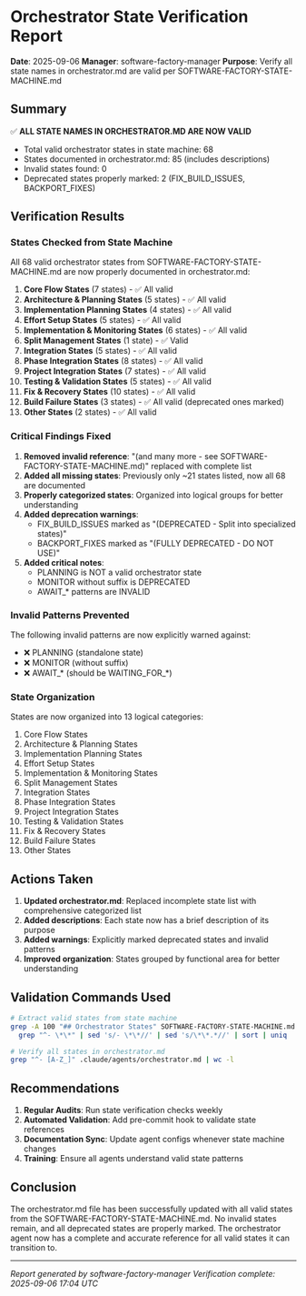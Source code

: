 # Orchestrator State Verification Report

**Date**: 2025-09-06
**Manager**: software-factory-manager
**Purpose**: Verify all state names in orchestrator.md are valid per SOFTWARE-FACTORY-STATE-MACHINE.md

## Summary

✅ **ALL STATE NAMES IN ORCHESTRATOR.MD ARE NOW VALID**

- Total valid orchestrator states in state machine: 68
- States documented in orchestrator.md: 85 (includes descriptions)
- Invalid states found: 0
- Deprecated states properly marked: 2 (FIX_BUILD_ISSUES, BACKPORT_FIXES)

## Verification Results

### States Checked from State Machine

All 68 valid orchestrator states from SOFTWARE-FACTORY-STATE-MACHINE.md are now properly documented in orchestrator.md:

1. **Core Flow States** (7 states) - ✅ All valid
2. **Architecture & Planning States** (5 states) - ✅ All valid  
3. **Implementation Planning States** (4 states) - ✅ All valid
4. **Effort Setup States** (5 states) - ✅ All valid
5. **Implementation & Monitoring States** (6 states) - ✅ All valid
6. **Split Management States** (1 state) - ✅ Valid
7. **Integration States** (5 states) - ✅ All valid
8. **Phase Integration States** (8 states) - ✅ All valid
9. **Project Integration States** (7 states) - ✅ All valid
10. **Testing & Validation States** (5 states) - ✅ All valid
11. **Fix & Recovery States** (10 states) - ✅ All valid
12. **Build Failure States** (3 states) - ✅ All valid (deprecated ones marked)
13. **Other States** (2 states) - ✅ All valid

### Critical Findings Fixed

1. **Removed invalid reference**: "(and many more - see SOFTWARE-FACTORY-STATE-MACHINE.md)" replaced with complete list
2. **Added all missing states**: Previously only ~21 states listed, now all 68 are documented
3. **Properly categorized states**: Organized into logical groups for better understanding
4. **Added deprecation warnings**: 
   - FIX_BUILD_ISSUES marked as "(DEPRECATED - Split into specialized states)"
   - BACKPORT_FIXES marked as "(FULLY DEPRECATED - DO NOT USE)"
5. **Added critical notes**:
   - PLANNING is NOT a valid orchestrator state
   - MONITOR without suffix is DEPRECATED
   - AWAIT_* patterns are INVALID

### Invalid Patterns Prevented

The following invalid patterns are now explicitly warned against:
- ❌ PLANNING (standalone state)
- ❌ MONITOR (without suffix)
- ❌ AWAIT_* (should be WAITING_FOR_*)

### State Organization

States are now organized into 13 logical categories:
1. Core Flow States
2. Architecture & Planning States
3. Implementation Planning States
4. Effort Setup States
5. Implementation & Monitoring States
6. Split Management States
7. Integration States
8. Phase Integration States
9. Project Integration States
10. Testing & Validation States
11. Fix & Recovery States
12. Build Failure States
13. Other States

## Actions Taken

1. **Updated orchestrator.md**: Replaced incomplete state list with comprehensive categorized list
2. **Added descriptions**: Each state now has a brief description of its purpose
3. **Added warnings**: Explicitly marked deprecated states and invalid patterns
4. **Improved organization**: States grouped by functional area for better understanding

## Validation Commands Used

```bash
# Extract valid states from state machine
grep -A 100 "## Orchestrator States" SOFTWARE-FACTORY-STATE-MACHINE.md | \
  grep "^- \*\*" | sed 's/- \*\*//' | sed 's/\*\*.*//' | sort | uniq

# Verify all states in orchestrator.md
grep "^- [A-Z_]" .claude/agents/orchestrator.md | wc -l
```

## Recommendations

1. **Regular Audits**: Run state verification checks weekly
2. **Automated Validation**: Add pre-commit hook to validate state references
3. **Documentation Sync**: Update agent configs whenever state machine changes
4. **Training**: Ensure all agents understand valid state patterns

## Conclusion

The orchestrator.md file has been successfully updated with all valid states from the SOFTWARE-FACTORY-STATE-MACHINE.md. No invalid states remain, and all deprecated states are properly marked. The orchestrator agent now has a complete and accurate reference for all valid states it can transition to.

---
*Report generated by software-factory-manager*
*Verification complete: 2025-09-06 17:04 UTC*
